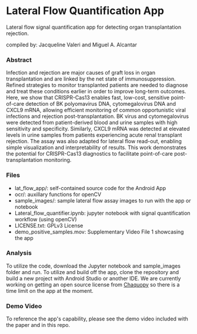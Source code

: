 # Lateral Flow Quantification App
Lateral flow signal quantification app for detecting organ transplantation rejection.

compiled by: Jacqueline Valeri and Miguel A. Alcantar

### Abstract
Infection and rejection are major causes of graft loss in organ transplantation and are linked by the net state of immunosuppression. Refined strategies to monitor transplanted patients are needed to diagnose and treat these conditions earlier in order to improve long-term outcomes.  Here, we show that CRISPR-Cas13 enables fast, low-cost, sensitive point-of-care detection of BK polyomavirus DNA, cytomegalovirus DNA and CXCL9 mRNA, allowing efficient monitoring of common opportunistic viral infections and rejection post-transplantation. BK virus and cytomegalovirus were detected from patient-derived blood and urine samples with high sensitivity and specificity. Similarly, CXCL9 mRNA was detected at elevated levels in urine samples from patients experiencing acute renal transplant rejection. The assay was also adapted for lateral flow read-out, enabling simple visualization and interpretability of results. This work demonstrates the potential for CRISPR-Cas13 diagnostics to facilitate point-of-care post-transplantation monitoring.

### Files
* lat_flow_app/: self-contained source code for the Android App
* ocr/: auxillary functions for openCV
* sample_images/: sample lateral flow assay images to run with the app or notebook
* Lateral_flow_quantifier.ipynb: jupyter notebook with signal quantification workflow (using openCV)
* LICENSE.txt: GPLv3 License
* demo_positive_samples.mov: Supplementary Video File 1 showcasing the app

### Analysis
To utilize the code, download the Jupyter notebook and sample_images folder and run. To utilize and build off the app, clone the repository and build a new project with Android Studio or another IDE. We are currently working on getting an open source license from [Chaquopy](https://chaquo.com/chaquopy/license/) so there is a time limit on the app at the moment.

### Demo Video
To reference the app's capability, please see the demo video included with the paper and in this repo.
